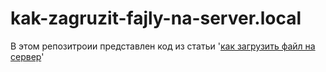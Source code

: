 # kak-zagruzit-fajly-na-server.local
В этом репозитроии представлен код из статьи '<a href="https://sozdatisite.ru/php/kak-zagruzit-fajly-na-server.html">как загрузить файл на сервер</a>'
